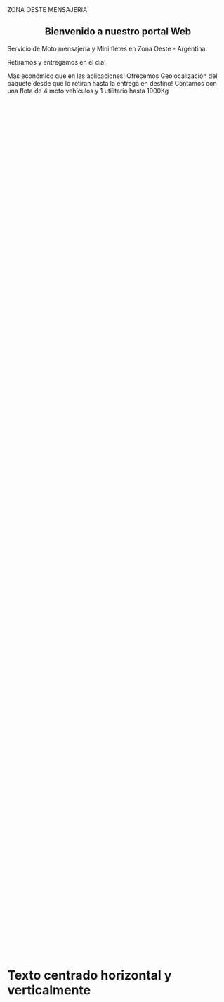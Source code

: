 <!DOCTYPE html>
<html lang="en">
<head>
    <meta charset="UTF-8">
    <meta name="viewport" content="width=device-width, initial-scale=1.0">
   ZONA OESTE MENSAJERIA
    <style>.centrar-texto {text-align: center;}
    </style>
</head>
<body>
    <h2 class="centrar-texto">Bienvenido a nuestro portal Web</h2>
</body>
</html>

Servicio de Moto mensajería
y Mini fletes en Zona Oeste - Argentina.

Retiramos y entregamos en el día!

Más económico que en las aplicaciones!
Ofrecemos Geolocalización del paquete desde que lo retiran hasta la entrega en destino!
Contamos con una flota de 4 moto vehículos y 1 utilitario hasta 1900Kg

<!DOCTYPE html>
<html lang="en">
<head>
    <meta charset="UTF-8">
    <meta name="viewport" content="width=device-width, initial-scale=1.0">
    <title>Centrar texto vertical y horizontalmente</title>
    <style>
        .centrar-contenedor {
            display: flex;
            justify-content: center;  /* Centrar horizontalmente */
            align-items: center;     /* Centrar verticalmente */
            height: 100vh;           /* Usar toda la altura de la ventana */
        }
    </style>
</head>
<body>
    <div class="centrar-contenedor">
        <h1>Texto centrado horizontal y verticalmente</h1>
    </div>
</body>
</html>

3. Centrar usando grid (otra opción moderna)

<!DOCTYPE html>
<html lang="en">
<head>
    <meta charset="UTF-8">
    <meta name="viewport" content="width=device-width, initial-scale=1.0">
    <title>Centrar texto con Grid</title>
    <style>
        .centrar-contenedor {
            display: grid;
            place-items: center;  /* Centra horizontal y verticalmente */
            height: 100vh;
        }
    </style>
</head>
<body>
    <div class="centrar-contenedor">
        <h1>Texto centrado con Grid</h1>
    </div>
</body>
</html>
